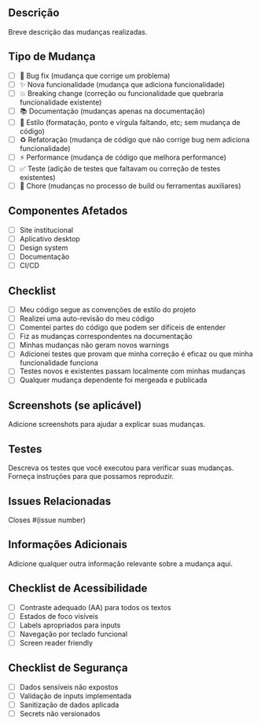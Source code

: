## Descrição
Breve descrição das mudanças realizadas.

## Tipo de Mudança
- [ ] 🐛 Bug fix (mudança que corrige um problema)
- [ ] ✨ Nova funcionalidade (mudança que adiciona funcionalidade)
- [ ] 💥 Breaking change (correção ou funcionalidade que quebraria funcionalidade existente)
- [ ] 📚 Documentação (mudanças apenas na documentação)
- [ ] 🎨 Estilo (formatação, ponto e vírgula faltando, etc; sem mudança de código)
- [ ] ♻️ Refatoração (mudança de código que não corrige bug nem adiciona funcionalidade)
- [ ] ⚡ Performance (mudança de código que melhora performance)
- [ ] ✅ Teste (adição de testes que faltavam ou correção de testes existentes)
- [ ] 🔧 Chore (mudanças no processo de build ou ferramentas auxiliares)

## Componentes Afetados
- [ ] Site institucional
- [ ] Aplicativo desktop
- [ ] Design system
- [ ] Documentação
- [ ] CI/CD

## Checklist
- [ ] Meu código segue as convenções de estilo do projeto
- [ ] Realizei uma auto-revisão do meu código
- [ ] Comentei partes do código que podem ser difíceis de entender
- [ ] Fiz as mudanças correspondentes na documentação
- [ ] Minhas mudanças não geram novos warnings
- [ ] Adicionei testes que provam que minha correção é eficaz ou que minha funcionalidade funciona
- [ ] Testes novos e existentes passam localmente com minhas mudanças
- [ ] Qualquer mudança dependente foi mergeada e publicada

## Screenshots (se aplicável)
Adicione screenshots para ajudar a explicar suas mudanças.

## Testes
Descreva os testes que você executou para verificar suas mudanças. Forneça instruções para que possamos reproduzir.

## Issues Relacionadas
Closes #(issue number)

## Informações Adicionais
Adicione qualquer outra informação relevante sobre a mudança aqui.

## Checklist de Acessibilidade
- [ ] Contraste adequado (AA) para todos os textos
- [ ] Estados de foco visíveis
- [ ] Labels apropriados para inputs
- [ ] Navegação por teclado funcional
- [ ] Screen reader friendly

## Checklist de Segurança
- [ ] Dados sensíveis não expostos
- [ ] Validação de inputs implementada
- [ ] Sanitização de dados aplicada
- [ ] Secrets não versionados
